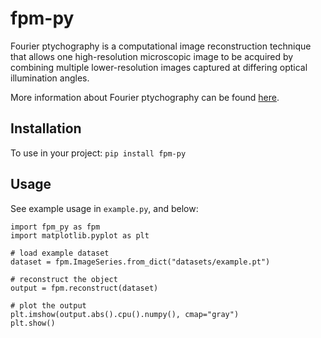 # fpm-py

Fourier ptychography is a computational image reconstruction technique that allows one high-resolution microscopic image to be acquired by combining multiple lower-resolution images captured at differing optical illumination angles.

More information about Fourier ptychography can be found [here](https://en.wikipedia.org/wiki/Fourier_ptychography).

## Installation

To use in your project: `pip install fpm-py`

## Usage

See example usage in `example.py`, and below:

```python3
import fpm_py as fpm
import matplotlib.pyplot as plt

# load example dataset
dataset = fpm.ImageSeries.from_dict("datasets/example.pt")

# reconstruct the object
output = fpm.reconstruct(dataset)

# plot the output
plt.imshow(output.abs().cpu().numpy(), cmap="gray")
plt.show()
```

